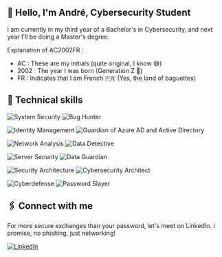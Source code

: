 <!--
**AC2002FR/AC2002FR** is a ✨ _special_ ✨ repository because its `README.md` (this file) appears on your GitHub profile.
![André's GitHub stats](https://github-readme-stats.vercel.app/api?username=AC2002FR)
-->

## 👋 Hello, I'm André, Cybersecurity Student
I am currently in my third year of a Bachelor's in Cybersecurity,  and next year I'll be doing a Master's degree. 

Explanation of AC2002FR :
  - AC : These are my initials (quite original, I know 😅)
  - 2002 : The year I was born (Generation Z 💪)
  - FR : Indicates that I am French 🇫🇷 (Yes, the land of baguettes)

## 💼 Technical skills
![System Security](https://img.shields.io/badge/-System%20Security-007bff?style=flat&logo=shield-alt)&nbsp;![Bug Hunter](https://img.shields.io/badge/-Bug%20Hunter-blueviolet?style=flat&logo=bug)

![Identity Management](https://img.shields.io/badge/-Identity%20Management-green?style=flat&logo=openid)&nbsp;![Guardian of Azure AD and Active Directory](https://img.shields.io/badge/-Guardian%20of%20Azure%20AD%20and%20Active%20Directory-teal?style=flat&logo=microsoft)

![Network Analysis](https://img.shields.io/badge/-Network%20Analysis-orange?style=flat&logo=network-wired)&nbsp;![Data Detective](https://img.shields.io/badge/-Data%20Detective-yellow?style=flat&logo=network-wired)

![Server Security](https://img.shields.io/badge/-Server%20Security-red?style=flat&logo=server)&nbsp;![Data Guardian](https://img.shields.io/badge/-Data%20Guardian-lightcoral?style=flat&logo=server)

![Security Architecture](https://img.shields.io/badge/-Security%20Architecture-lightgrey?style=flat&logo=architecture)&nbsp;![Cybersecurity Architect](https://img.shields.io/badge/-Cybersecurity%20Architect-grey?style=flat&logo=architecture)

![Cyberdefense](https://img.shields.io/badge/-Cyberdefense-9cf?style=flat&logo=shield-alt)&nbsp;![Password Slayer](https://img.shields.io/badge/-Password%20Slayer-lightblue?style=flat&logo=shield-alt)




## 🖇️ Connect with me
For more secure exchanges than your password, let's meet on LinkedIn. I promise, no phishing, just networking!

[![LinkedIn](https://img.shields.io/badge/-LinkedIn-blue?style=flat&logo=LinkedIn)](https://www.linkedin.com/in/andrechapoton/)

